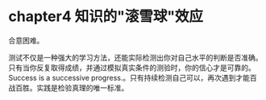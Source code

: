 # chapter4 知识的"滚雪球"效应 

合意困难。



测试不仅是一种强大的学习方法，还能实际检测出你对自己水平的判断是否准确。只有当你反复取得成绩，并通过模拟真实条件的测验时，你的信心才是可靠的。Success is a successive progress.。只有持续检测自己可以，再次遇到才能百战百胜。实践是检验真理的唯一标准。



